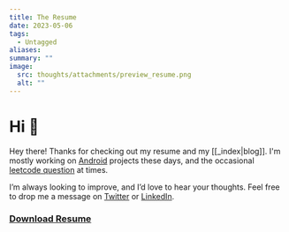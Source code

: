 ```yaml
---
title: The Resume
date: 2023-05-06
tags:
  - Untagged
aliases: 
summary: ""
image:
  src: thoughts/attachments/preview_resume.png
  alt: ""
---
```

# Hi 🦉

Hey there! Thanks for checking out my resume and my [[_index|blog]]. I'm mostly working on [Android](/tags/android) projects these days, and the occasional [leetcode question](/dsa) at times.

I’m always looking to improve, and I’d love to hear your thoughts. Feel free to drop me a message on [Twitter](https://x.com/syedinator) or [LinkedIn](https://www.linkedin.com/in/syedmohsin01). 

### [Download Resume](https://drive.google.com/file/d/1AyPlkYymNRXf2F3aoObofHqlhkd3cNBJ/view?usp=sharing)

